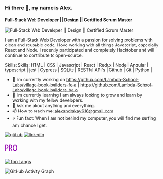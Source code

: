 ### Hi there 👋, my name is Alex. 
#### Full-Stack Web Developer || Design || Certified Scrum Master
![Full-Stack Web Developer || Design || Certified Scrum Master](https://github.com/alexandrakay)

I am a Full-Stack Web Developer with a passion for solving problems with clean and reusable code. I love working with all things Javascript, especially React and Node. I recently participated and completely Hacktober and will continue to contribute to open-source. 

Skills: Skills: HTML | CSS | Javascript | React | Redux | Node | Angular | typescript | jest | Cypress | SQLite |  RESTful API's |  Github | Git | Python |

- 🔭 I’m currently working on  https://github.com/Lambda-School-Labs/village-book-builders-fe-a | https://github.com/Lambda-School-Labs/village-book-builders-be-a 
- 🌱 I’m currently learning I am always looking to grow and learn by working with my fellow developers.  
- 💬 Ask me about anything and everything.  
- 📫 How to reach me: alexandrakay616@gmail.com 
- ⚡ Fun fact: When I am not behind my computer, you will find me surfing any chance I get.  


[<img src='https://cdn.jsdelivr.net/npm/simple-icons@3.0.1/icons/github.svg' alt='github' height='40'>](https://github.com/alexandrakay)  [<img src='https://cdn.jsdelivr.net/npm/simple-icons@3.0.1/icons/linkedin.svg' alt='linkedin' height='40'>](https://www.linkedin.com/in/alex-andra-kay/)  

<a href='https://github.com/pricing'><img src='https://raw.githubusercontent.com/acervenky/animated-github-badges/master/assets/pro.gif' width='40' height='40'></a> 

[![Top Langs](https://github-readme-stats.vercel.app/api/top-langs/?username=alexandrakay)](https://github.com/anuraghazra/github-readme-stats)

![GitHub Activity Graph](https://activity-graph.herokuapp.com/graph?username=alexandrakay)  


